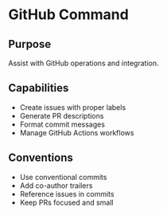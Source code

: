 # GitHub Command

## Purpose
Assist with GitHub operations and integration.

## Capabilities
- Create issues with proper labels
- Generate PR descriptions
- Format commit messages
- Manage GitHub Actions workflows

## Conventions
- Use conventional commits
- Add co-author trailers
- Reference issues in commits
- Keep PRs focused and small
